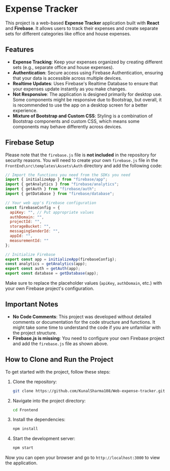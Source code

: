 # Expense Tracker

This project is a web-based **Expense Tracker** application built with **React** and **Firebase**. It allows users to track their expenses and create separate sets for different categories like office and house expenses.

## Features

- **Expense Tracking**: Keep your expenses organized by creating different sets (e.g., separate office and house expenses).
- **Authentication**: Secure access using Firebase Authentication, ensuring that your data is accessible across multiple devices.
- **Realtime Updates**: Uses Firebase's Realtime Database to ensure that your expenses update instantly as you make changes.
- **Not Responsive**: The application is designed primarily for desktop use. Some components might be responsive due to Bootstrap, but overall, it is recommended to use the app on a desktop screen for a better experience.
- **Mixture of Bootstrap and Custom CSS**: Styling is a combination of Bootstrap components and custom CSS, which means some components may behave differently across devices.

## Firebase Setup

Please note that the `firebase.js` file is **not included** in the repository for security reasons. You will need to create your own `firebase.js` file in the `FrontEnd\src\templates\Assets\Auth` directory and add the following code:

```javascript
// Import the functions you need from the SDKs you need
import { initializeApp } from "firebase/app";
import { getAnalytics } from "firebase/analytics";
import { getAuth } from "firebase/auth";
import { getDatabase } from "firebase/database";

// Your web app's Firebase configuration
const firebaseConfig = {
  apiKey: "", // Put appropriate values
  authDomain: "",
  projectId: "",
  storageBucket: "",
  messagingSenderId: "",
  appId: "",
  measurementId: ""
};

// Initialize Firebase
export const app = initializeApp(firebaseConfig);
const analytics = getAnalytics(app);
export const auth = getAuth(app);
export const database = getDatabase(app);
```
Make sure to replace the placeholder values (`apiKey`, `authDomain`, etc.) with your own Firebase project's configuration.

## Important Notes

- **No Code Comments**: This project was developed without detailed comments or documentation for the code structure and functions. It might take some time to understand the code if you are unfamiliar with the project structure.
- **Firebase.js is missing**: You need to configure your own Firebase project and add the `firebase.js` file as shown above.

## How to Clone and Run the Project

To get started with the project, follow these steps:

1. Clone the repository:

   ```bash
   git clone https://github.com/KunalSharma108/Web-expense-tracker.git
   ```
2. Navigate into the project directory:

   ```bash
   cd Frontend
   ```
3. Install the dependencies:

   ```bash
   npm install
   ```
4. Start the development server:

   ```bash
   npm start
   ```
Now you can open your browser and go to `http://localhost:3000` to view the application.
